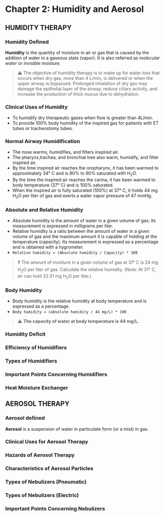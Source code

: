 # Chapter 2: Humidity and Aerosol

## HUMIDITY THERAPY

### Humidity Defined

**Humidity**  is the quantity of moisture in air or gas that is caused by the
addition of water in a gaseous state (vapor). It is also referred as
*molecular water* or *invisible moisture*.

> :warning: The objective of humidity therapy is to make up for water loss that
> occurs when dry gas, more than 4 L/min, is delivered or when the upper airway
> is bypassed. Prolonged inhalation  of dry gas may damage the epithelial layer
> of the airway, reduce ciliary activity, and increase the production of thick
> mucus due to dehydration.

### Clinical Uses of Humidity

- To humidify dry therapeutic gases when flow is greater than 4L/min.
- To provide 100% body humidity of the inspired gas for patients with ET tubes
  or tracheostomy tubes.

### Normal Airway Humidification

- The nose warms, humidifies, and filters inspired air.
- The pharynx,trachea, and bronchial tree also warm, humidify, and filter
  inspired air.
- By the time inspired air reaches the oropharynx, it has been warmed to
  approximately 34° C and is 80% to 90% saturated with H<sub>2</sub>O.
- By the time the inspired air reaches the carina, it has been warmed to body
  temperature (37° C) and is 100% saturated.
- When the inspired air is fully saturated (100%) at 37° C, it holds 44 mg
  H<sub>2</sub>O per liter of gas and exerts a water vapor pressure of 47 mmHg.

### Absolute and Relative Humidity

- Absolute humidity is the amount of water in a given volume of gas; its
  measurement is expressed in milligrams per liter.
- Relative humidity is a ratio between the amount of water in a given volume of
  gas and the maximum amount it is capable of holding at the temperature
(capacity). Its measurement is expressed as a percentage and is obtained with a
hygrometer.
- `Relative humidity = (Absolute humidity / Capacity) * 100`
> :question: The amount of moisture in a given volume of gas at 31° C is 24 mg
> H<sub>2</sub>O per liter of gas. Calculate the relative humidity. (Note: At
> 31° C, air can hold 32.01 mg H<sub>2</sub>O per liter.)

### Body Humidity

- Body humidity is the relative humidity at body temperature and is expressed
  as a percentage.
- `Body humidity = (absolute humidity / 44 mg/L) * 100`
> :warning: **The capacity of water at body temperature is 44 mg/L.**

### Humidity Deficit

### Efficiency of Humidifiers

### Types of Humidifiers

### Important Points Concerning Humidifiers

### Heat Moisture Exchanger

## AEROSOL THERAPY

### Aerosol defined

**Aerosol** is a suspension of water in particulate form (or a mist) in gas.

### Clinical Uses for Aerosol Therapy

### Hazards of Aerosol Therapy

### Characteristics of Aerosol Particles

### Types of Nebulizers (Pneumatic)

### Types of Nebulizers (Electric)

### Important Points Concerning Nebulizers
